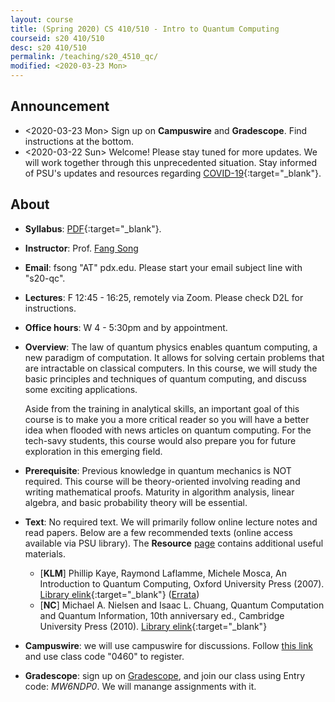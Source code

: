 ```yaml
---
layout: course
title: (Spring 2020) CS 410/510 - Intro to Quantum Computing
courseid: s20 410/510
desc: s20 410/510
permalink: /teaching/s20_4510_qc/
modified: <2020-03-23 Mon>
---
```


## Announcement
*  <2020-03-23 Mon> Sign up on **Campuswire** and
   **Gradescope**. Find instructions at the bottom.
*  <2020-03-22 Sun> Welcome! Please stay tuned for more updates. We
   will work together through this unprecedented situation. Stay
   informed of PSU's updates and resources regarding
   [COVID-19](https://www.pdx.edu/coronavirus-response){:target="_blank"}.

## About
*  **Syllabus**:
   [PDF]({{base}}/teaching/s20_4510_qc/s20_qc_syllabus_update.pdf){:target="_blank"}. 
*  **Instructor**: Prof. [Fang Song]({{base}}/) 
*  **Email**: fsong "AT" pdx.edu. Please start your email subject line
   with "s20-qc". 
*  **Lectures**: F 12:45 - 16:25, remotely via Zoom. Please check D2L for
   instructions.
*  **Office hours**: W 4 - 5:30pm and by appointment. 
*  **Overview**: The law of quantum physics enables quantum computing,
   a new paradigm of computation. It allows for solving certain
   problems that are intractable on classical computers. In this
   course, we will study the basic principles and techniques of
   quantum computing, and discuss some exciting applications. 
   
   Aside from the training in analytical skills, an important goal of
   this course is to make you a more critical reader so you will have
   a better idea when flooded with news articles on quantum
   computing. For the tech-savy students, this course would also
   prepare you for future exploration in this emerging field.
*  **Prerequisite**: Previous knowledge in quantum mechanics is NOT
   required. This course will be theory-oriented involving reading and
   writing mathematical proofs. Maturity in algorithm analysis, linear
   algebra, and basic probability theory will be essential.
*  **Text**: No required text. We will primarily follow online lecture
   notes and read papers. Below are a few recommended texts (online
   access available via PSU library). The **Resource**
   [page]({{base}}/teaching/s20_4510_qc/resource/) contains additional
   useful materials.
    *  [**KLM**] Phillip Kaye, Raymond Laflamme, Michele Mosca, An
       Introduction to Quantum Computing, Oxford University Press
       (2007). [Library
       elink](https://search.library.pdx.edu/permalink/f/p82vj0/CP71189200070001451){:target="_blank"}
       ([Errata](http://qcintro.com/))
    *  [**NC**] Michael A. Nielsen and Isaac L. Chuang, Quantum Computation and Quantum Information, 10th anniversary ed., Cambridge University Press (2010). [Library elink](https://search.library.pdx.edu/permalink/f/p82vj0/CP51230839460001451){:target="_blank"}
*  **Campuswire**: we will use campuswire for discussions. Follow
   [this link](https://campuswire.com/p/G3AC6F26F) and use class code
   "0460" to register.
*  **Gradescope**: sign up on
   [Gradescope](https://www.gradescope.com/), and join our class using
   Entry code: _MW6NDP0_. We will manange assignments with it.
